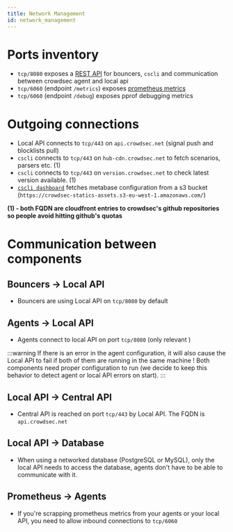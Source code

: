 ```yaml
---
title: Network Management
id: network_management
---
```



# Ports inventory

 - `tcp/8080` exposes a [REST API](https://crowdsecurity.github.io/api_doc/lapi/) for bouncers, `cscli` and communication between crowdsec agent and local api
 - `tcp/6060` (endpoint `/metrics`) exposes [prometheus metrics](/observability/prometheus.md)
 - `tcp/6060` (endpoint `/debug`) exposes pprof debugging metrics

# Outgoing connections

 - Local API connects to `tcp/443` on `api.crowdsec.net` (signal push and blocklists pull)
 - `cscli` connects to `tcp/443` on `hub-cdn.crowdsec.net` to fetch scenarios, parsers etc. (1)
 - `cscli` connects to `tcp/443` on `version.crowdsec.net` to check latest version available. (1)
 - [`cscli dashboard`](/cscli/cscli_dashboard.md) fetches metabase configuration from a s3 bucket (`https://crowdsec-statics-assets.s3-eu-west-1.amazonaws.com/`)

__(1) - both FQDN are cloudfront entries to crowdsec's github repositories so people avoid hitting github's quotas__


# Communication between components

## Bouncers -> Local API

 - Bouncers are using Local API on `tcp/8080` by default

## Agents -> Local API

 - Agents connect to local API on port `tcp/8080` (only relevant )

:::warning
If there is an error in the agent configuration, it will also cause the Local API to fail if both of them are running in the same machine !
Both components need proper configuration to run (we decide to keep this behavior to detect agent or local API errors on start).
:::

## Local API -> Central API

 - Central API is reached on port `tcp/443` by Local API. The FQDN is `api.crowdsec.net`

## Local API -> Database

 - When using a networked database (PostgreSQL or MySQL), only the local API needs to access the database, agents don't have to be able to communicate with it.

## Prometheus -> Agents

 - If you're scrapping prometheus metrics from your agents or your local API, you need to allow inbound connections to `tcp/6060`



